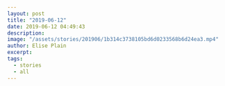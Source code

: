 ```yaml
---
layout: post
title: "2019-06-12"
date: 2019-06-12 04:49:43
description: 
image: "/assets/stories/201906/1b314c3738105bd6d0233568b6d24ea3.mp4"
author: Elise Plain
excerpt: 
tags: 
  - stories
  - all
---
```



<p></p>
